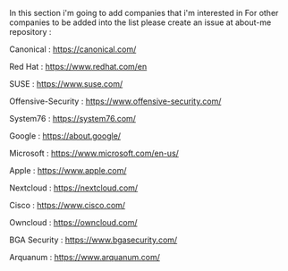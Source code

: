 In this section i'm going to add companies that i'm interested in For other companies to be added into the list please create an issue at about-me repository :

Canonical          : https://canonical.com/

Red Hat            : https://www.redhat.com/en

SUSE               : https://www.suse.com/

Offensive-Security : https://www.offensive-security.com/

System76           : https://system76.com/

Google             : https://about.google/

Microsoft          : https://www.microsoft.com/en-us/

Apple              : https://www.apple.com/

Nextcloud          : https://nextcloud.com/

Cisco              : https://www.cisco.com/

Owncloud           : https://owncloud.com/

BGA Security       : https://www.bgasecurity.com/

Arquanum           : https://www.arquanum.com/